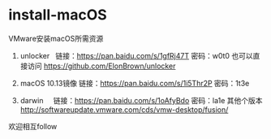 # install-macOS
VMware安装macOS所需资源

1. unlocker    链接：https://pan.baidu.com/s/1gfRj47T 密码：w0t0
  也可以直接访问 https://github.com/ElonBrown/unlocker

2. macOS 10.13镜像   链接：https://pan.baidu.com/s/1i5Thr2P 密码：1t3e

3. darwin     链接：https://pan.baidu.com/s/1oAfyBdo 密码：la1e
  其他个版本 http://softwareupdate.vmware.com/cds/vmw-desktop/fusion/


欢迎相互follow
